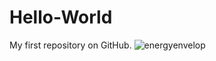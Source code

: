 # Hello-World
My first repository on GitHub.
![energyenvelop](https://cloud.githubusercontent.com/assets/16180299/11644698/2c8774ae-9db3-11e5-818b-0ae834008ac1.jpg)
